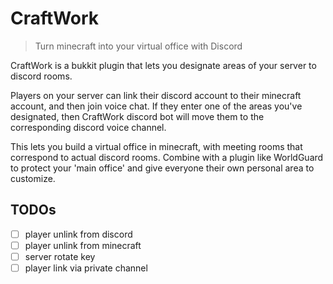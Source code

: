 # CraftWork
> Turn minecraft into your virtual office with Discord

CraftWork is a bukkit plugin that lets you designate areas of your server to
discord rooms.

Players on your server can link their discord account to their minecraft
account, and then join voice chat. If they enter one of the areas you've
designated, then CraftWork discord bot will move them to the corresponding
discord voice channel.

This lets you build a virtual office in minecraft, with meeting rooms that
correspond to actual discord rooms. Combine with a plugin like WorldGuard
to protect your 'main office' and give everyone their own personal area
to customize.

## TODOs

- [ ] player unlink from discord
- [ ] player unlink from minecraft
- [ ] server rotate key
- [ ] player link via private channel
